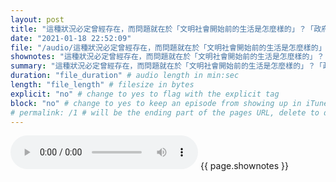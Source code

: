 ```yaml
---
layout: post
title: "這種狀況必定曾經存在，而問題就在於「文明社會開始前的生活是怎麼樣的」？「政府是怎樣開始的」？「為甚麼要由自然狀態過渡到社會狀態」？" # quotes allow forbidden characters like the colon
date: "2021-01-18 22:52:09"
file: "/audio/這種狀況必定曾經存在，而問題就在於「文明社會開始前的生活是怎麼樣的」？「政府是怎樣開始的」？「為甚麼要由自然狀態過渡到社會狀態」？.mp3"
shownotes: "這種狀況必定曾經存在，而問題就在於「文明社會開始前的生活是怎麼樣的」？「政府是怎樣開始的」？「為甚麼要由自然狀態過渡到社會狀態」？"
summary: "這種狀況必定曾經存在，而問題就在於「文明社會開始前的生活是怎麼樣的」？「政府是怎樣開始的」？「為甚麼要由自然狀態過渡到社會狀態」？"
duration: "file_duration" # audio length in min:sec
length: "file_length" # filesize in bytes
explicit: "no" # change to yes to flag with the explicit tag
block: "no" # change to yes to keep an episode from showing up in iTunes
# permalink: /1 # will be the ending part of the pages URL, delete to default to the title
---
```


<audio controls>
<source src="{{site.url}}{{site.baseurl}}{{ page.file }}" type="audio/x-mp3">
Your browser does not support the audio element.
</audio>
{{ page.shownotes }}
